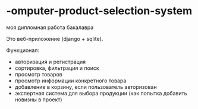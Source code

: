 # -omputer-product-selection-system
моя дипломная работа бакалавра

Это веб-приложение (django + sqlite).

Функционал:
- авторизация и регистрация
- сортировка, фильтрация и поиск
- просмотр товаров
- просмотр информации конкретного товара
- добавление в корзину, если пользователь авторизован
- экспертная система для выбора продукции (как попытка добавить новизны в проект)
